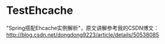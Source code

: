 # TestEhcache

"Spring搭配Ehcache实例解析"，原文讲解参考我的CSDN博文：http://blog.csdn.net/dongdong9223/article/details/50538085
